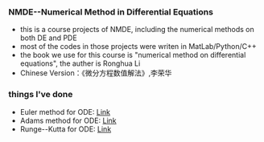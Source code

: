 ### NMDE--Numerical Method in Differential Equations

* this is a course projects of NMDE, including the numerical methods on both DE and PDE
* most of the codes in those projects were writen in MatLab/Python/C++
* the book we use for this course is "numerical method on differential equations", the auther is Ronghua Li
* Chinese Version：《微分方程数值解法》,李荣华

### things I've done
* Euler method for ODE: [Link](https://github.com/xindongzhang/NMDE/tree/master/Euler)
* Adams method for ODE: [Link](https://github.com/xindongzhang/NMDE/tree/master/Adams)
* Runge--Kutta for ODE: [Link](https://github.com/xindongzhang/NMDE/tree/master/Runger-Kutta)
